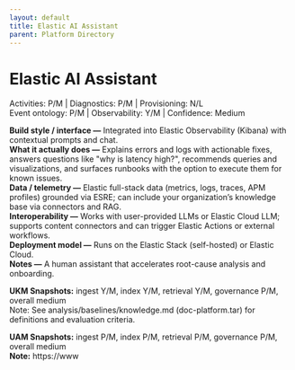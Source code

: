 ```yaml
---
layout: default
title: Elastic AI Assistant
parent: Platform Directory
---
```


# Elastic AI Assistant

Activities: P/M | Diagnostics: P/M | Provisioning: N/L  <br>
Event ontology: P/M | Observability: Y/M | Confidence: Medium

**Build style / interface —** Integrated into Elastic Observability (Kibana) with contextual prompts and chat.  
**What it actually does —** Explains errors and logs with actionable fixes, answers questions like "why is latency high?", recommends queries and visualizations, and surfaces runbooks with the option to execute them for known issues.  
**Data / telemetry —** Elastic full-stack data (metrics, logs, traces, APM profiles) grounded via ESRE; can include your organization’s knowledge base via connectors and RAG.  
**Interoperability —** Works with user-provided LLMs or Elastic Cloud LLM; supports content connectors and can trigger Elastic Actions or external workflows.  
**Deployment model —** Runs on the Elastic Stack (self-hosted) or Elastic Cloud.  
**Notes —** A human assistant that accelerates root-cause analysis and onboarding.

**UKM Snapshots:**
ingest Y/M, index Y/M, retrieval Y/M, governance P/M, overall medium  <br>
Note: See analysis/baselines/knowledge.md (doc-platform.tar) for definitions and evaluation criteria.







**UAM Snapshots:**
ingest P/M, index P/M, retrieval P/M, governance P/M, overall medium  <br>
**Note:** https://www
